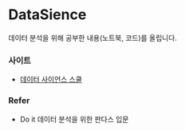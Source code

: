 # DataSience
데이터 분석을 위해 공부한 내용(노트북, 코드)를 올립니다.

### 사이트
- [데이터 사이언스 스쿨](https://datascienceschool.net/)

### Refer
- Do it 데이터 분석을 위한 판다스 입문

